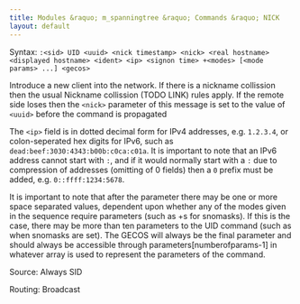 ```yaml
---
title: Modules &raquo; m_spanningtree &raquo; Commands &raquo; NICK
layout: default
---
```


Syntax:
`:<sid> UID <uuid> <nick timestamp> <nick> <real hostname> <displayed hostname> <ident> <ip> <signon time> +<modes> [<mode params> ...] <gecos>`

Introduce a new client into the network.
If there is a nickname collission then the usual Nickname collission (TODO LINK) rules apply. If the remote side loses then the `<nick>` parameter of this message is set to the value of `<uuid>` before the command is propagated

The `<ip>` field is in dotted decimal form for IPv4 addresses, e.g. `1.2.3.4`, or colon-seperated hex digits for IPv6, such as `dead:beef:3030:4343:b00b:c0ca:c01a`. It is important to note that an IPv6 address cannot start with `:`, and if it would normally start with a `:` due to compression of addresses (omitting of 0 fields) then a `0` prefix must be added, e.g. `0::ffff:1234:5678`.

It is important to note that after the <modes> parameter there may be one or more space separated values, dependent upon whether any of the modes given in the sequence require parameters (such as +s for snomasks). If this is the case, there may be more than ten parameters to the UID command (such as when snomasks are set). The GECOS will always be the final parameter and should always be accessible through parameters[numberofparams-1] in whatever array is used to represent the parameters of the command.

Source:
Always SID

Routing:
Broadcast